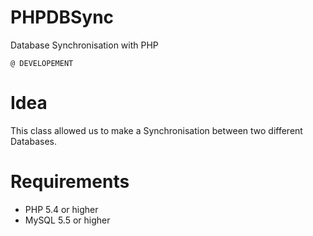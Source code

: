 # PHPDBSync
Database Synchronisation with PHP

```@ DEVELOPEMENT```

# Idea
This class allowed us to make a Synchronisation between two different Databases.

# Requirements
* PHP 5.4 or higher
* MySQL 5.5 or higher


